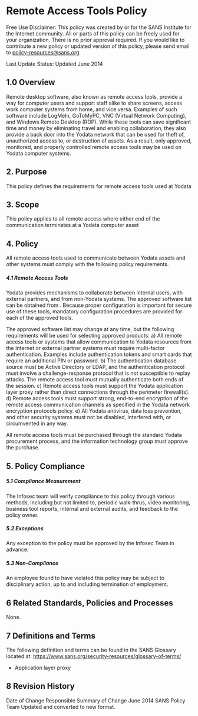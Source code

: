 #  Remote Access Tools Policy

Free Use Disclaimer: This policy was created by or for the SANS Institute for the Internet community. All or parts of this policy can be freely used for your organization. There is no prior approval required. If you would like to contribute a new policy or updated version of this policy, please send email to policy-resources@sans.org.

Last Update Status: Updated June 2014

## 1.0 Overview

Remote desktop software, also known as remote access tools, provide a way for computer users and support staff alike to share screens, access work computer systems from home, and vice versa. Examples of such software include LogMeIn, GoToMyPC, VNC (Virtual Network Computing), and Windows Remote Desktop (RDP).  While these tools can save significant time and money by eliminating travel and enabling collaboration, they also provide a back door into the Yodata network that can be used for theft of, unauthorized access to, or destruction of assets.  As a result, only approved, monitored, and properly controlled remote access tools may be used on Yodata computer systems.

## 2. Purpose

This policy defines the requirements for remote access tools used at Yodata

## 3. Scope

This policy applies to all remote access where either end of the communication terminates at a Yodata computer asset

## 4. Policy

All remote access tools used to communicate between Yodata assets and other systems must comply with the following policy requirements.

##### 4.1 Remote Access Tools

Yodata provides mechanisms to collaborate between internal users, with external partners, and from non-Yodata systems.  The approved software list can be obtained from <link-to-approved-remote-access-software-list>.  Because proper configuration is important for secure use of these tools, mandatory configuration procedures are provided for each of the approved tools.

The approved software list may change at any time, but the following requirements will be used for selecting approved products:
a)	All remote access tools or systems that allow communication to Yodata resources from the Internet or external partner systems must require multi-factor authentication.  Examples include authentication tokens and smart cards that require an additional PIN or password.
b)	The authentication database source must be Active Directory or LDAP, and the authentication protocol must involve a challenge-response protocol that is not susceptible to replay attacks.  The remote access tool must mutually authenticate both ends of the session.
c)	Remote access tools must support the Yodata application layer proxy rather than direct connections through the perimeter firewall(s).
d)	Remote access tools must support strong, end-to-end encryption of the remote access communication channels as specified in the Yodata network encryption protocols policy.
e)	All Yodata antivirus, data loss prevention, and other security systems must not be disabled, interfered with, or circumvented in any way.

All remote access tools must be purchased through the standard Yodata procurement process, and the information technology group must approve the purchase.
## 5. Policy Compliance

##### 5.1	Compliance Measurement

The Infosec team will verify compliance to this policy through various methods, including but not limited to, periodic walk-thrus, video monitoring, business tool reports, internal and external audits, and feedback to the policy owner. 

##### 5.2	Exceptions

Any exception to the policy must be approved by the Infosec Team in advance. 

##### 5.3	Non-Compliance

An employee found to have violated this policy may be subject to disciplinary action, up to and including termination of employment. 

## 6	Related Standards, Policies and Processes

None.

## 7	Definitions and Terms

The following definition and terms can be found in the SANS Glossary located at:
https://www.sans.org/security-resources/glossary-of-terms/

- Application layer proxy

## 8	Revision History

Date of Change	Responsible	Summary of Change
June 2014	SANS Policy Team	Updated and converted to new format.
	
